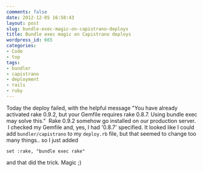 ```yaml
---
comments: false
date: 2012-12-05 16:58:43
layout: post
slug: bundle-exec-magic-on-capistrano-deploys
title: Bundle exec magic on Capistrano deploys
wordpress_id: 665
categories:
- Code
- top
tags:
- bundler
- capistrano
- deployment
- rails
- ruby
---
```


Today the deploy failed, with the helpful message "You have already activated rake 0.9.2, but your Gemfile requires rake 0.8.7. Using bundle exec may solve this."  Rake 0.9.2 somehow go installed on our production server.  I checked my Gemfile and, yes, I had '0.8.7' specified. It looked like I could add `bundler/capistrano` to my `deploy.rb` file, but that seemed to change too many things.. so I just added

`set :rake, "bundle exec rake"`

and that did the trick. Magic ;)
